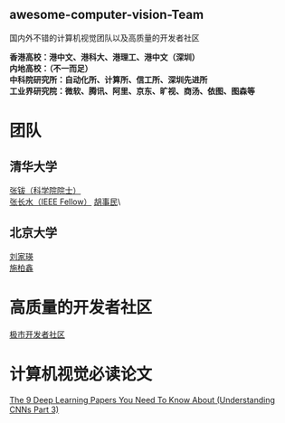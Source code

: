 ## awesome-computer-vision-Team
国内外不错的计算机视觉团队以及高质量的开发者社区

**香港高校：港中文、港科大、港理工、港中文（深圳）**\
**内地高校：（不一而足）**\
**中科院研究所：自动化所、计算所、信工所、深圳先进所**\
**工业界研究院：微软、腾讯、阿里、京东、旷视、商汤、依图、图森等**

# 团队
## 清华大学
[张钹（科学院院士）](https://www.tsinghua.edu.cn/publish/csen/4623/2010/20101226104412516277601/20101226104412516277601_.html)\
[张长水（IEEE Fellow）](https://www.tsinghua.edu.cn/publish/auen/1713/2011/20110704140705068195236/20110704140705068195236_.html)
[胡事民](https://cg.cs.tsinghua.edu.cn/shimin.htm)\
## 北京大学
[刘家瑛](http://39.96.165.147/people/liujiaying.html)\
[施柏鑫](http://www.shiboxin.com)

# 高质量的开发者社区
[极市开发者社区](http://bbs.cvmart.net/)

# 计算机视觉必读论文
[The 9 Deep Learning Papers You Need To Know About (Understanding CNNs Part 3)](https://adeshpande3.github.io/The-9-Deep-Learning-Papers-You-Need-To-Know-About.html)
